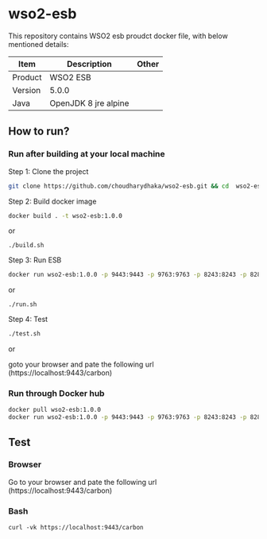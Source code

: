 # wso2-esb

This repository contains WSO2 esb proudct docker file, with below mentioned details:

|Item|Description|Other|
|---|--------|--------|
|Product| WSO2 ESB|
|Version| 5.0.0|
|Java|OpenJDK 8 jre alpine|

## How to run?
### Run after building at your local machine
Step 1: Clone the project

```sh
git clone https://github.com/choudharydhaka/wso2-esb.git && cd  wso2-esb
```

Step 2: Build docker image
```sh
docker build . -t wso2-esb:1.0.0
```
or
```
./build.sh
```

Step 3: Run ESB

```sh
docker run wso2-esb:1.0.0 -p 9443:9443 -p 9763:9763 -p 8243:8243 -p 8280:8280 -name wso2-esb
```
or 
```
./run.sh
```

Step 4: Test 

```sh
./test.sh
```
or 

goto your browser and pate the following url (https://localhost:9443/carbon)

### Run through Docker hub

```sh
docker pull wso2-esb:1.0.0
docker run wso2-esb:1.0.0 -p 9443:9443 -p 9763:9763 -p 8243:8243 -p 8280:8280 -name wso2-esb
```

## Test 
### Browser
Go to your browser and pate the following url (https://localhost:9443/carbon)

### Bash
```
curl -vk https://localhost:9443/carbon
```
